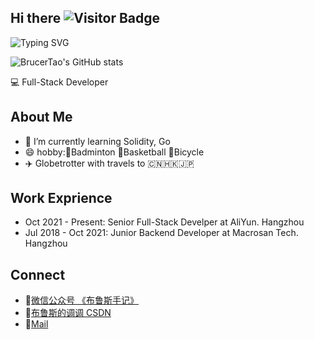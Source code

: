 ## Hi there ![Visitor Badge](https://komarev.com/ghpvc/?username=BrucerTao&repo=BrucerTao&color=green)

![Typing SVG](https://readme-typing-svg.demolab.com/?lines=👏Welcome+To+Bruce's+Github+World)

![BrucerTao's GitHub stats](https://github-readme-stats.vercel.app/api?username=BrucerTao&show_icons=true&theme=dark)

💻 Full-Stack Developer

## About Me

- 🌱 I’m currently learning Solidity, Go
- 😄 hobby:🏸️Badminton 🏀Basketball 🚴Bicycle
- ✈️ Globetrotter with travels to 🇨🇳🇭🇰🇯🇵

## Work Exprience
- Oct 2021 - Present: Senior Full-Stack Develper at AliYun. Hangzhou
- Jul 2018 - Oct 2021: Junior Backend Developer at Macrosan Tech. Hangzhou


## Connect
- 💬[微信公众号 《布鲁斯手记》](https://mp.weixin.qq.com/mp/profile_ext?action=home&__biz=Mzg3NDcyMDY3Ng==)
- 🔭[布鲁斯的调调 CSDN](https://blog.csdn.net/Elliot_2b?spm=1000.2115.3001.5343)
- 📮[Mail](bruce9652@163.com)

<!--
**BrucerTao/BrucerTao** is a ✨ _special_ ✨ repository because its `README.md` (this file) appears on your GitHub profile.

Here are some ideas to get you started:

- 🔭 I’m currently working on ...
- 👯 I’m looking to collaborate on ...
- 🤔 I’m looking for help with ...
- 📫 How to reach me: ...
- 😄 Pronouns: ...
- ⚡ Fun fact: ...
-->




